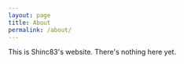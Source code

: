 ```yaml
---
layout: page
title: About
permalink: /about/
---
```


This is Shinc83's website. There's nothing here yet.